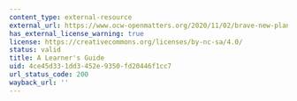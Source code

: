 ```yaml
---
content_type: external-resource
external_url: https://www.ocw-openmatters.org/2020/11/02/brave-new-planet-a-learners-guide/
has_external_license_warning: true
license: https://creativecommons.org/licenses/by-nc-sa/4.0/
status: valid
title: A Learner's Guide
uid: 4ce45d33-1dd3-452e-9350-fd20446f1cc7
url_status_code: 200
wayback_url: ''
---
```

